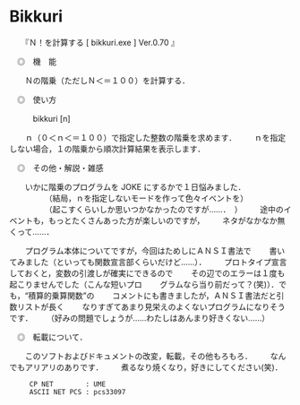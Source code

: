 # Bikkuri

　　『Ｎ！を計算する [ bikkuri.exe ]  Ver.0.70 』

　◎　機　能

　　Ｎの階乗（ただしＮ＜＝１００）を計算する．


　◎　使い方

　　　bikkuri [n]

　　ｎ（０＜ｎ＜＝１００）で指定した整数の階乗を求めます．
　　ｎを指定しない場合，１の階乗から順次計算結果を表示します．


　◎　その他・解説・雑感

　　いかに階乗のプログラムを JOKE にするかで１日悩みました．
　　　　　（結局，ｎを指定しないモードを作って色々イベントを）
　　　　　（起こすくらいしか思いつかなかったのですが……．　）
　　途中のイベントも，もっとたくさんあった方が楽しいのですが，
　　ネタがなかなか無くって……．

　　プログラム本体についてですが，今回はためしにＡＮＳＩ書法で
　　書いてみました（といっても関数宣言部くらいだけど……）．
　　プロトタイプ宣言しておくと，変数の引渡しが確実にできるので
　　その辺でのエラーは１度も起こりませんでした（こんな短いプロ
　　グラムなら当り前だって？(笑)）．でも，“積算的乗算関数”の
　　コメントにも書きましたが，ＡＮＳＩ書法だと引数リストが長く
　　なりすぎてあまり見栄えのよくないプログラムになりそうです．
　　（好みの問題でしょうが……わたしはあんまり好きくない……）


　◎　転載について．

　　このソフトおよびドキュメントの改変，転載，その他もろもろ．
　　なんでもアリアリのありです．
　　煮るなり焼くなり，好きにしてください(笑)．


         CP NET        : UME
         ASCII NET PCS : pcs33097
